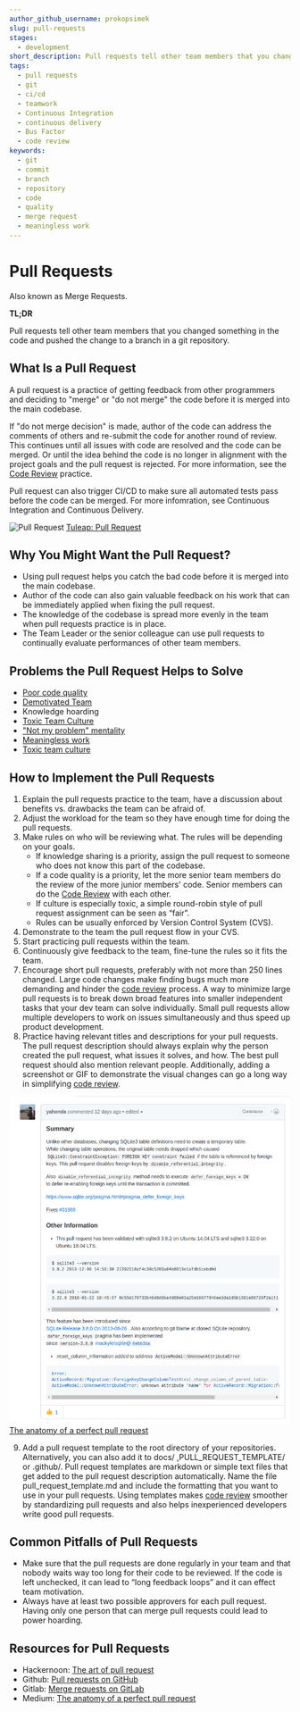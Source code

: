 ```yaml
---
author_github_username: prokopsimek
slug: pull-requests
stages:
  - development
short_description: Pull requests tell other team members that you changed something in the code and pushed the change to a branch in a git repository. Then other members can review and discuss the changes before the changes are merged into the master branch.
tags:
  - pull requests
  - git
  - ci/cd
  - teamwork
  - Continuous Integration
  - continuous delivery
  - Bus Factor
  - code review
keywords:
  - git
  - commit
  - branch
  - repository
  - code
  - quality
  - merge request
  - meaningless work
---
```


# Pull Requests

Also known as Merge Requests.

**TL;DR**

Pull requests tell other team members that you changed something in the code and pushed the change to a branch in a git repository.

## What Is a Pull Request

A pull request is a practice of getting feedback from other programmers and deciding to "merge" or "do not merge" the code before it is merged into the main codebase.

If "do not merge decision" is made, author of the code can address the comments of others and re-submit the code for another round of review. This continues until all issues with code are resolved and the code can be merged. Or until the idea behind the code is no longer in alignment with the project goals and the pull request is rejected.
For more information, see the [Code Review](/practices/code-review) practice.

Pull request can also trigger CI/CD to make sure all automated tests pass before the code can be merged. For more infomration, see Continuous Integration and Continuous Delivery.

![Pull Request](/files/pull-request.jpeg)
[Tuleap: Pull Request](https://blog.tuleap.org/tuleap-pull-request-open-source-code-review-tool)

## Why You Might Want the Pull Request?

- Using pull request helps you catch the bad code before it is merged into the main codebase.
- Author of the code can also gain valuable feedback on his work that can be immediately applied when fixing the pull request.
- The knowledge of the codebase is spread more evenly in the team when pull requests practice is in place.
- The Team Leader or the senior colleague can use pull requests to continually evaluate performances of other team members.

## Problems the Pull Request Helps to Solve

- [Poor code quality](/problems/poor-code-quality)
- [Demotivated Team](/problems/demotivated-team)
- Knowledge hoarding
- [Toxic Team Culture](/problems/toxic-team-culture)
- ["Not my problem" mentality](/problems/not-my-problem-mentality)
- [Meaningless work](/problems/meaningless-work)
- [Toxic team culture](/problems/toxic-team-culture)

## How to Implement the Pull Requests

1. Explain the pull requests practice to the team, have a discussion about benefits vs. drawbacks the team can be afraid of.
2. Adjust the workload for the team so they have enough time for doing the pull requests.
3. Make rules on who will be reviewing what. The rules will be depending on your goals.
   - If knowledge sharing is a priority, assign the pull request to someone who does not know this part of the codebase.
   - If a code quality is a priority, let the more senior team members do the review of the more junior members' code. Senior members can do the [Code Review](/practices/code-review) with each other.
   - If culture is especially toxic, a simple round-robin style of pull request assignment can be seen as “fair”.
   - Rules can be usually enforced by Version Control System (CVS).
4. Demonstrate to the team the pull request flow in your CVS.
5. Start practicing pull requests within the team.
6. Continuously give feedback to the team, fine-tune the rules so it fits the team.
7. Encourage short pull requests, preferably with not more than 250 lines changed. Large code changes make finding bugs much more demanding and hinder the [code review](/practices/code-review) process. A way to minimize large pull requests is to break down broad features into smaller independent tasks that your dev team can solve individually. Small pull requests allow multiple developers to work on issues simultaneously and thus speed up product development.
8. Practice having relevant titles and descriptions for your pull requests. The pull request description should always explain why the person created the pull request, what issues it solves, and how. The best pull request should also mention relevant people. Additionally, adding a screenshot or GIF to demonstrate the visual changes can go a long way in simplifying [code review](/practices/code-review).

![Example Pull Request](/files/good_pull_request_example.png)
[The anatomy of a perfect pull request](https://medium.com/@hugooodias/the-anatomy-of-a-perfect-pull-request-567382bb6067)

9. Add a pull request template to the root directory of your repositories. Alternatively, you can also add it to docs/ ,PULL_REQUEST_TEMPLATE/ or .github/. Pull request templates are markdown or simple text files that get added to the pull request description automatically. Name the file pull_request_template.md and include the formatting that you want to use in your pull requests. Using templates makes [code review](/practices/code-review) smoother by standardizing pull requests and also helps inexperienced developers write good pull requests.

## Common Pitfalls of Pull Requests

- Make sure that the pull requests are done regularly in your team and that nobody waits way too long for their code to be reviewed. If the code is left unchecked, it can lead to “long feedback loops” and it can effect team motivation.
- Always have at least two possible approvers for each pull request. Having only one person that can merge pull requests could lead to power hoarding.

## Resources for Pull Requests

- Hackernoon: [The art of pull request](https://hackernoon.com/the-art-of-pull-requests-6f0f099850f9)
- Github: [Pull requests on GitHub](https://help.github.com/articles/about-pull-requests/)
- Gitlab: [Merge requests on GitLab](https://docs.gitlab.com/ee/user/project/merge_requests/)
- Medium: [The anatomy of a perfect pull request](https://medium.com/@hugooodias/the-anatomy-of-a-perfect-pull-request-567382bb6067)
